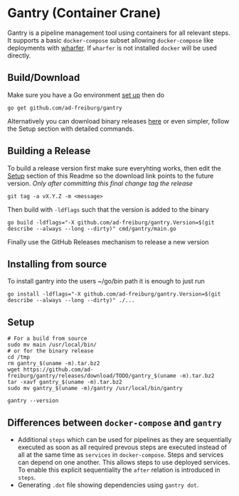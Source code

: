 # Gantry (Container Crane)

Gantry is a pipeline management tool using containers for all relevant steps.
It supports a basic `docker-compose` subset allowing `docker-compose` like
deployments with [wharfer](https://github.com/ad-freiburg/wharfer). If `wharfer`
is not installed `docker` will be used directly.

## Build/Download
Make sure you have a Go environment [set up](https://golang.org/doc/install)
then do

    go get github.com/ad-freiburg/gantry

Alternatively you can download binary releases
[here](https://github.com/ad-freiburg/gantry/releases) or even simpler, follow
the Setup section with detailed commands.

## Building a Release
To build a release version first make sure everyhting works, then edit the
[Setup](#Setup) section of this Readme so the download link points to the
future version. *Only after committing this final change tag the release*

    git tag -a vX.Y.Z -m <message>

Then build with `-ldflags` such that the version is added to the binary

    go build -ldflags="-X github.com/ad-freiburg/gantry.Version=$(git describe --always --long --dirty)" cmd/gantry/main.go

Finally use the GitHub Releases mechanism to release a new version

## Installing from source
To install gantry into the users ~/go/bin path it is enough to just run

    go install -ldflags="-X github.com/ad-freiburg/gantry.Version=$(git describe --always --long --dirty)" ./...


## Setup

    # For a build from source
    sudo mv main /usr/local/bin/
    # or for the binary release
    cd /tmp
    rm gantry_$(uname -m).tar.bz2
    wget https://github.com/ad-freiburg/gantry/releases/download/TODO/gantry_$(uname -m).tar.bz2
    tar -xavf gantry_$(uname -m).tar.bz2
    sudo mv gantry_$(uname -m)/gantry /usr/local/bin/gantry

    gantry --version

## Differences between `docker-compose` and `gantry`

- Additional `steps` which can be used for pipelines as they are sequentially
  executed as soon as all required prevous steps are executed instead of all at
  the same time as `services` in `docker-compose`. Steps and services can depend
  on one another. This allows steps to use deployed services. To enable this
  explicit sequentiality the `after` relation is introduced in `steps`.
- Generating `.dot` file showing dependencies using `gantry dot`.